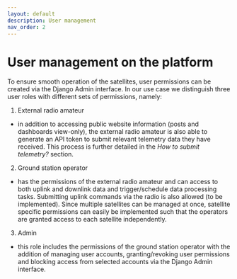 ```yaml
---
layout: default
description: User management
nav_order: 2
---
```


# User management on the platform

To ensure smooth operation of the satellites, user permissions can be created via the Django Admin interface. In our use case we distinguish three user roles with different sets of permissions, namely:

1. External radio amateur

- in addition to accessing public website information (posts and dashboards view-only), the external radio amateur is also able to generate an API token to submit relevant telemetry data they have received. This process is further detailed in the *How to submit telemetry?* section.

2. Ground station operator

- has the permissions of the external radio amateur and can access to both uplink and downlink data and trigger/schedule data processing tasks. Submitting uplink commands via the radio is also allowed (to be implemented). Since multiple satellites can be managed at once, satellite specific permissions can easily be implemented such that the operators are granted access to each satellite independently.

3. Admin

- this role includes the permissions of the ground station operator with the addition of managing user accounts, granting/revoking user permissions and blocking access from selected accounts via the Django Admin interface.

